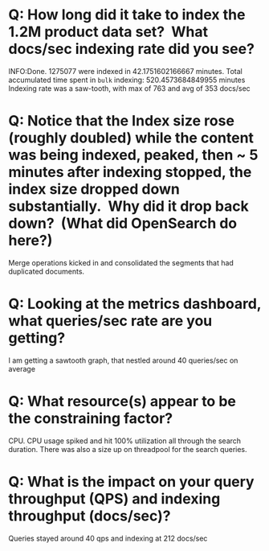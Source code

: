 # Q: How long did it take to index the 1.2M product data set?  What docs/sec indexing rate did you see?
INFO:Done. 1275077 were indexed in 42.1751602166667 minutes.  Total accumulated time spent in `bulk` indexing: 520.4573684849955 minutes
Indexing rate was a saw-tooth, with max of 763 and avg of 353 docs/sec

# Q: Notice that the Index size rose (roughly doubled) while the content was being indexed, peaked, then ~ 5 minutes after indexing stopped, the index size dropped down substantially.  Why did it drop back down?  (What did OpenSearch do here?)
Merge operations kicked in and consolidated the segments that had duplicated documents.

# Q: Looking at the metrics dashboard, what queries/sec rate are you getting?
I am getting a sawtooth graph, that nestled around 40 queries/sec on average

# Q: What resource(s) appear to be the constraining factor?
CPU. CPU usage spiked and hit 100% utilization all through the search duration. There was also a size up on threadpool for the search queries.

# Q: What is the impact on your query throughput (QPS) and indexing throughput (docs/sec)?
Queries stayed around 40 qps and indexing at 212 docs/sec